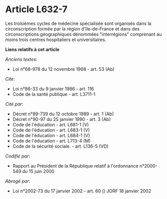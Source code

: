 # Article L632-7

Les troisièmes cycles de médecine spécialisée sont organisés dans la circonscription formée par la région d'Ile-de-France et
dans des circonscriptions géographiques dénommées "interrégions" comprenant au moins trois centres hospitaliers et
universitaires.

**Liens relatifs à cet article**

_Anciens textes_:

  - Loi n°68-978 du 12 novembre 1968 - art. 53 (Ab)

_Cite_:

  - Loi n°86-33 du 9 janvier 1986 - art. 116
  - Code de la santé publique - art. L3711-1

_Cité par_:

  - Décret n°89-739 du 12 octobre 1989 - art. 1 (Ab)
  - Décret n°90-97 du 25 janvier 1990 - art. 3 (Ab)
  - Code de l'éducation - art. L681-1 (V)
  - Code de l'éducation - art. L683-1 (V)
  - Code de l'éducation - art. L684-1 (V)
  - Code de l'éducation - art. L713-4 (M)
  - Code de la sécurité sociale. - art. L136-5 (VD)

_Codifié par_:

  - Rapport au Président de la République relatif à l'ordonnance n°2000-549 du 15 juin 2000

_Abrogé par_:

  - Loi n°2002-73 du 17 janvier 2002 - art. 60 () JORF 18 janvier 2002
